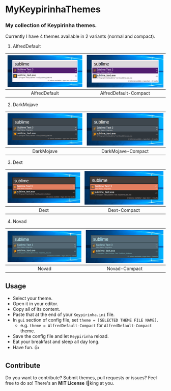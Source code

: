 # MyKeypirinhaThemes

### My collection of Keypirinha themes.

Currently I have 4 themes available in 2 variants (normal and compact).

1) AlfredDefault

| [<img src="./imgs/alfreddefault.png">](./src/AlfredDefault/AlfredDefault.keypirinha-theme) | [<img src="./imgs/alfreddefault.png">](./src/AlfredDefault/AlfredDefault-Compact.keypirinha-theme) |
| :-: | :-: |
| AlfredDefault | AlfredDefault-Compact |

2) DarkMojave

| [<img src="./imgs/darkmojave.png">](./src/DarkMojave/DarkMojave.keypirinha-theme) | [<img src="./imgs/darkmojave.png">](./src/DarkMojave/DarkMojave-Compact.keypirinha-theme) |
| :-: | :-: |
| DarkMojave | DarkMojave-Compact |

3) Dext

| [<img src="./imgs/dext.png">](./src/Dext/Dext.keypirinha-theme) | [<img src="./imgs/dext.png">](./src/Dext/Dext-Compact.keypirinha-theme) |
| :-: | :-: |
| Dext | Dext-Compact |

4) Novad

| [<img src="./imgs/novad.png">](./src/Novad/Novad.keypirinha-theme) | [<img src="./imgs/novad.png">](./src/Novad/Novad-Compact.keypirinha-theme) |
| :-: | :-: |
| Novad | Novad-Compact |

## Usage

- Select your theme.
- Open it in your editor.
- Copy all of its content.
- Paste that at the end of your `Keypirinha.ini` file.
- In `gui` section of config file, set `theme = [SELECTED THEME FILE NAME]`.
    - e.g. `theme = AlfredDefault-Compact` for `AlfredDefault-Compact` theme.
- Save the config file and let `Keypirinha` reload.
- Eat your breakfast and sleep all day long.
- Have fun. 👍

## Contribute

Do you want to contribute? Submit themes, pull requests or issues? Feel free to do so! There's an **MIT License** l👀king at you.
